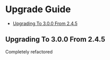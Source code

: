 # Upgrade Guide

- [Upgrading To 3.0.0 From 2.4.5](#upgrade-3.0.0)

<a name="upgrade-3.0.0"></a>
## Upgrading To 3.0.0 From 2.4.5

Completely refactored

